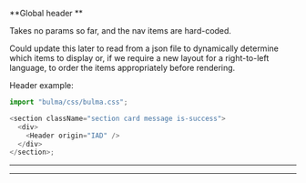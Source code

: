 **Global header **

Takes no params so far, and the nav items are hard-coded.

Could update this later to read from a json file to dynamically determine which items to display or, if we require a new layout for a right-to-left language, to order the items appropriately before rendering.

Header example:

```js
import "bulma/css/bulma.css";

<section className="section card message is-success">
  <div>
    <Header origin="IAD" />
  </div>
</section>;
```

---

---
